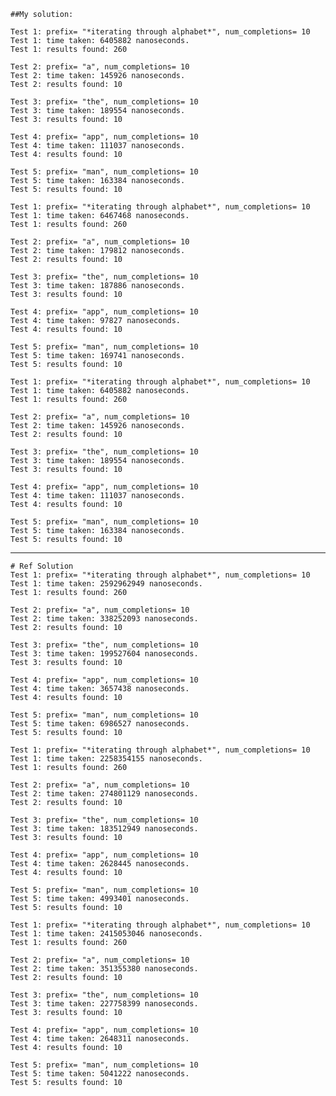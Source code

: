 	##My solution:
	
	Test 1: prefix= "*iterating through alphabet*", num_completions= 10
	Test 1: time taken: 6405882 nanoseconds.
	Test 1: results found: 260

	Test 2: prefix= "a", num_completions= 10
	Test 2: time taken: 145926 nanoseconds.
	Test 2: results found: 10

	Test 3: prefix= "the", num_completions= 10
	Test 3: time taken: 189554 nanoseconds.
	Test 3: results found: 10

	Test 4: prefix= "app", num_completions= 10
	Test 4: time taken: 111037 nanoseconds.
	Test 4: results found: 10

	Test 5: prefix= "man", num_completions= 10
	Test 5: time taken: 163384 nanoseconds.
	Test 5: results found: 10
  
	Test 1: prefix= "*iterating through alphabet*", num_completions= 10
	Test 1: time taken: 6467468 nanoseconds.
	Test 1: results found: 260

	Test 2: prefix= "a", num_completions= 10
	Test 2: time taken: 179812 nanoseconds.
	Test 2: results found: 10

	Test 3: prefix= "the", num_completions= 10
	Test 3: time taken: 187886 nanoseconds.
	Test 3: results found: 10

	Test 4: prefix= "app", num_completions= 10
	Test 4: time taken: 97827 nanoseconds.
	Test 4: results found: 10

	Test 5: prefix= "man", num_completions= 10
	Test 5: time taken: 169741 nanoseconds.
	Test 5: results found: 10
  
  	Test 1: prefix= "*iterating through alphabet*", num_completions= 10
	Test 1: time taken: 6405882 nanoseconds.
	Test 1: results found: 260

	Test 2: prefix= "a", num_completions= 10
	Test 2: time taken: 145926 nanoseconds.
	Test 2: results found: 10

	Test 3: prefix= "the", num_completions= 10
	Test 3: time taken: 189554 nanoseconds.
	Test 3: results found: 10

	Test 4: prefix= "app", num_completions= 10
	Test 4: time taken: 111037 nanoseconds.
	Test 4: results found: 10

	Test 5: prefix= "man", num_completions= 10
	Test 5: time taken: 163384 nanoseconds.
	Test 5: results found: 10
  
  *********************************************************************************************
  	# Ref Solution
  	Test 1: prefix= "*iterating through alphabet*", num_completions= 10
	Test 1: time taken: 2592962949 nanoseconds.
	Test 1: results found: 260

	Test 2: prefix= "a", num_completions= 10
	Test 2: time taken: 338252093 nanoseconds.
	Test 2: results found: 10

	Test 3: prefix= "the", num_completions= 10
	Test 3: time taken: 199527604 nanoseconds.
	Test 3: results found: 10

	Test 4: prefix= "app", num_completions= 10
	Test 4: time taken: 3657438 nanoseconds.
	Test 4: results found: 10

	Test 5: prefix= "man", num_completions= 10
	Test 5: time taken: 6986527 nanoseconds.
	Test 5: results found: 10

	Test 1: prefix= "*iterating through alphabet*", num_completions= 10
	Test 1: time taken: 2258354155 nanoseconds.
	Test 1: results found: 260

	Test 2: prefix= "a", num_completions= 10
	Test 2: time taken: 274801129 nanoseconds.
	Test 2: results found: 10

	Test 3: prefix= "the", num_completions= 10
	Test 3: time taken: 183512949 nanoseconds.
	Test 3: results found: 10

	Test 4: prefix= "app", num_completions= 10
	Test 4: time taken: 2628445 nanoseconds.
	Test 4: results found: 10

	Test 5: prefix= "man", num_completions= 10
	Test 5: time taken: 4993401 nanoseconds.
	Test 5: results found: 10

	Test 1: prefix= "*iterating through alphabet*", num_completions= 10
	Test 1: time taken: 2415053046 nanoseconds.
	Test 1: results found: 260

	Test 2: prefix= "a", num_completions= 10
	Test 2: time taken: 351355380 nanoseconds.
	Test 2: results found: 10

	Test 3: prefix= "the", num_completions= 10
	Test 3: time taken: 227758399 nanoseconds.
	Test 3: results found: 10

	Test 4: prefix= "app", num_completions= 10
	Test 4: time taken: 2648311 nanoseconds.
	Test 4: results found: 10

	Test 5: prefix= "man", num_completions= 10
	Test 5: time taken: 5041222 nanoseconds.
	Test 5: results found: 10






